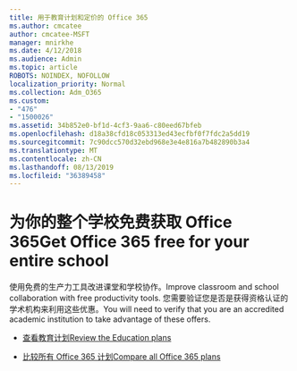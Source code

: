 ```yaml
---
title: 用于教育计划和定价的 Office 365
ms.author: cmcatee
author: cmcatee-MSFT
manager: mnirkhe
ms.date: 4/12/2018
ms.audience: Admin
ms.topic: article
ROBOTS: NOINDEX, NOFOLLOW
localization_priority: Normal
ms.collection: Adm_O365
ms.custom:
- "476"
- "1500026"
ms.assetid: 34b852e0-bf1d-4cf3-9aa6-c80eed67bfeb
ms.openlocfilehash: d18a38cfd18c053313ed43ecfbf0f7fdc2a5dd19
ms.sourcegitcommit: 7c90dcc570d32ebd968e3e4e816a7b482890b3a4
ms.translationtype: MT
ms.contentlocale: zh-CN
ms.lasthandoff: 08/13/2019
ms.locfileid: "36389458"
---
```

# <a name="get-office-365-free-for-your-entire-school"></a><span data-ttu-id="8fbfd-102">为你的整个学校免费获取 Office 365</span><span class="sxs-lookup"><span data-stu-id="8fbfd-102">Get Office 365 free for your entire school</span></span>

<span data-ttu-id="8fbfd-103">使用免费的生产力工具改进课堂和学校协作。</span><span class="sxs-lookup"><span data-stu-id="8fbfd-103">Improve classroom and school collaboration with free productivity tools.</span></span> <span data-ttu-id="8fbfd-104">您需要验证您是否是获得资格认证的学术机构来利用这些优惠。</span><span class="sxs-lookup"><span data-stu-id="8fbfd-104">You will need to verify that you are an accredited academic institution to take advantage of these offers.</span></span>
  
- [<span data-ttu-id="8fbfd-105">查看教育计划</span><span class="sxs-lookup"><span data-stu-id="8fbfd-105">Review the Education plans</span></span>](https://products.office.com/academic/compare-office-365-education-plans)

- [<span data-ttu-id="8fbfd-106">比较所有 Office 365 计划</span><span class="sxs-lookup"><span data-stu-id="8fbfd-106">Compare all Office 365 plans</span></span>](https://products.office.com/business/compare-more-office-365-for-business-plans)